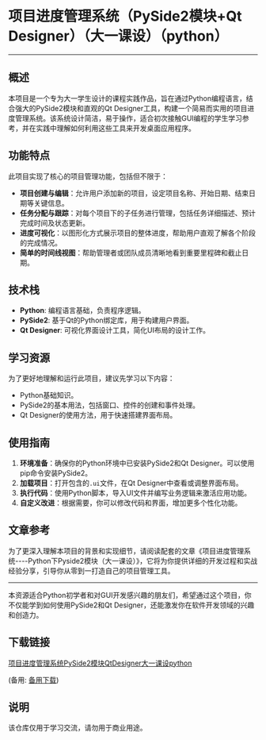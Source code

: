# 项目进度管理系统（PySide2模块+Qt Designer）（大一课设）（python）

---

## 概述

本项目是一个专为大一学生设计的课程实践作品，旨在通过Python编程语言，结合强大的PySide2模块和直观的Qt Designer工具，构建一个简易而实用的项目进度管理系统。该系统设计简洁，易于操作，适合初次接触GUI编程的学生学习参考，并在实践中理解如何利用这些工具来开发桌面应用程序。

## 功能特点

此项目实现了核心的项目管理功能，包括但不限于：

- **项目创建与编辑**：允许用户添加新的项目，设定项目名称、开始日期、结束日期等关键信息。
- **任务分配与跟踪**：对每个项目下的子任务进行管理，包括任务详细描述、预计完成时间及状态更新。
- **进度可视化**：以图形化方式展示项目的整体进度，帮助用户直观了解各个阶段的完成情况。
- **简单的时间线视图**：帮助管理者或团队成员清晰地看到重要里程碑和截止日期。

## 技术栈

- **Python**: 编程语言基础，负责程序逻辑。
- **PySide2**: 基于Qt的Python绑定库，用于构建用户界面。
- **Qt Designer**: 可视化界面设计工具，简化UI布局的设计工作。

## 学习资源

为了更好地理解和运行此项目，建议先学习以下内容：
- Python基础知识。
- PySide2的基本用法，包括窗口、控件的创建和事件处理。
- Qt Designer的使用方法，用于快速搭建界面布局。

## 使用指南

1. **环境准备**：确保你的Python环境中已安装PySide2和Qt Designer。可以使用pip命令安装PySide2。
2. **加载项目**：打开包含的`.ui`文件，在Qt Designer中查看或调整界面布局。
3. **执行代码**：使用Python脚本，导入UI文件并编写业务逻辑来激活应用功能。
4. **自定义改进**：根据需要，你可以修改代码和界面，增加更多个性化功能。

## 文章参考

为了更深入理解本项目的背景和实现细节，请阅读配套的文章《项目进度管理系统----Python下Pyside2模块（大一课设）》，它将为你提供详细的开发过程和实战经验分享，引导你从零到一打造自己的项目管理工具。

---

本资源适合Python初学者和对GUI开发感兴趣的朋友们，希望通过这个项目，你不仅能学到如何使用PySide2和Qt Designer，还能激发你在软件开发领域的兴趣和创造力。

## 下载链接
[项目进度管理系统PySide2模块QtDesigner大一课设python]() 

(备用: [备用下载](https://pan.baidu.com/s/1Eg2ZznX0zYSzz_j3arFdig?pwd=1234))

## 说明

该仓库仅用于学习交流，请勿用于商业用途。
